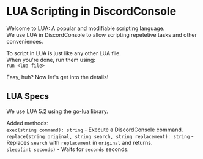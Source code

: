 # LUA Scripting in DiscordConsole
Welcome to LUA: A popular and modifiable scripting language.  
We use LUA in DiscordConsole to allow scripting repetetive tasks and other conveniences.  

To script in LUA is just like any other LUA file.  
When you're done, run them using:  
```run <lua file>```

Easy, huh? Now let's get into the details!

## LUA Specs
We use LUA 5.2 using the [go-lua](https://github.com/Shopify/go-lua) library.  

Added methods:  
`exec(string command): string` - Execute a DiscordConsole command.  
`replace(string original, string search, string replacement): string` - Replaces `search` with `replacement` in `original` and returns.  
`sleep(int seconds)` - Waits for `seconds` seconds.  
